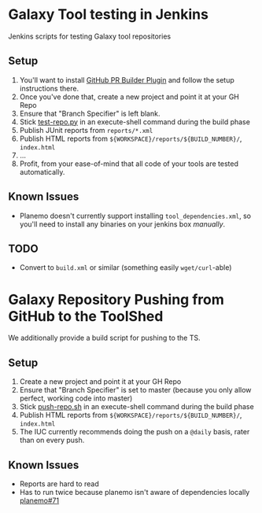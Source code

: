 # Galaxy Tool testing in Jenkins

Jenkins scripts for testing Galaxy tool repositories

## Setup

1. You'll want to install [GitHub PR Builder Plugin](https://wiki.jenkins-ci.org/display/JENKINS/GitHub+pull+request+builder+plugin) and follow the setup instructions there.
2. Once you've done that, create a new project and point it at your GH Repo
3. Ensure that "Branch Specifier" is left blank.
4. Stick [test-repo.py](test-repo.py) in an execute-shell command during the build phase
5. Publish JUnit reports from `reports/*.xml`
6. Publish HTML reports from `${WORKSPACE}/reports/${BUILD_NUMBER}/`, `index.html`
7. ...
8. Profit, from your ease-of-mind that all code of your tools are tested automatically.


## Known Issues

- Planemo doesn't currently support installing `tool_dependencies.xml`, so you'll need to install any binaries on your jenkins box *manually*.

## TODO

- Convert to `build.xml` or similar (something easily `wget/curl`-able)

# Galaxy Repository Pushing from GitHub to the ToolShed

We additionally provide a build script for pushing to the TS.

## Setup

1. Create a new project and point it at your GH Repo
2. Ensure that "Branch Specifier" is set to master (because you only allow perfect, working code into master)
3. Stick [push-repo.sh](push-repo.sh) in an execute-shell command during the build phase
4. Publish HTML reports from `${WORKSPACE}/reports/${BUILD_NUMBER}/`, `index.html`
5. The IUC currently recommends doing the push on a `@daily` basis, rater than on every push.

## Known Issues

- Reports are hard to read
- Has to run twice because planemo isn't aware of dependencies locally [planemo#71](https://github.com/galaxyproject/planemo/issues/71)
